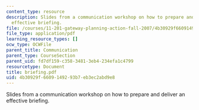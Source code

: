 ```yaml
---
content_type: resource
description: Slides from a communication workshop on how to prepare and deliver an
  effective briefing.
file: /courses/11-201-gateway-planning-action-fall-2007/4b30929f6609149293b7eb3ec2abd9e8_briefing.pdf
file_type: application/pdf
learning_resource_types: []
ocw_type: OCWFile
parent_title: Communication
parent_type: CourseSection
parent_uid: fd7df159-c358-3481-3eb4-234efa1c4799
resourcetype: Document
title: briefing.pdf
uid: 4b30929f-6609-1492-93b7-eb3ec2abd9e8
---
```

Slides from a communication workshop on how to prepare and deliver an effective briefing.

